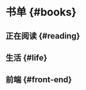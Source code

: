 # 书单 {#books}

## 正在阅读 {#reading}

<VirtualBook :books="[
{
  title: '深入浅出Vue.js',
  spine: '#52B47E',
  tag: 'Vue',
  cover: '/images/vue2.jpeg'
},{
  title: '停止你的内在战争',
  spine: '#E45D42',
  tag: '',
  cover: '/images/stopwar.jpeg'
}
]"></VirtualBook>

## 生活 {#life}

<VirtualBook :books="[
{
title: '时间从来不语，却回答了所有问题',
spine: '#E5CA9D',
tag: '',
cover: '/images/time.jpeg'
}
]"></VirtualBook>

## 前端 {#front-end}

<VirtualBook :books="[
{
  title: 'Vue.js 设计与实现',
  spine: '#52B47E',
  tag: 'Vue',
  cover: 'https://tva1.sinaimg.cn/large/e6c9d24egy1h298znqo73j207i09iq35.jpg'
},{
title: 'JavaScript高级程序设计',
spine: '#9C1A31',
tag: 'JS',
cover: '/images/javascript.jpeg'
},
{
  title: '你不知道的JavaScript（上）',
  spine: '#F7DF4B',
  tag: 'JS',
  cover: 'https://tva1.sinaimg.cn/large/e6c9d24egy1h20zo01oxfj207i09r3yr.jpg'
},{
  title: '你不知道的JavaScript（中）',
  spine: '#F7DF4B',
  tag: 'JS',
  cover: 'https://tva1.sinaimg.cn/large/e6c9d24egy1h20zo01oxfj207i09r3yr.jpg'
},{
  title: '深入理解ES6',
  spine: '#FFFCD0',
  tag: 'ES6',
  cover: '/images/es6.jpeg'
},{
  title: 'web性能权威指南',
  spine: '#FFFFFF',
  tag: 'web',
  cover: '/images/web.jpeg'
},{
  title: '深入浅出nodeJS',
  spine: '#FFFFFF',
  tag: '',
  cover: '/images/node.jpeg'
},{
  title: 'JavaScript设计模式与开发实践',
  spine: '#1D4699',
  tag: '',
  cover: '/images/jsDesign.jpeg'
}
]"></VirtualBook>
